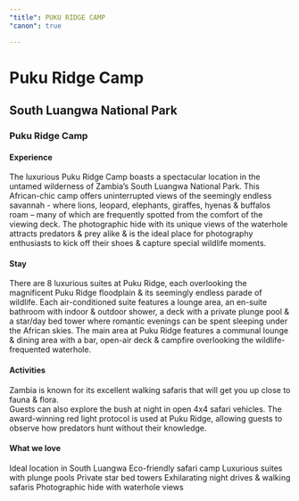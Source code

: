 ```yaml
---
"title": PUKU RIDGE CAMP
"canon": true

---
```


# Puku Ridge Camp
## South Luangwa National Park
### Puku Ridge Camp

#### Experience
The luxurious Puku Ridge Camp boasts a spectacular location in the untamed wilderness of Zambia’s South Luangwa National Park.
This African-chic camp offers uninterrupted views of the seemingly endless savannah - where lions, leopard, elephants, giraffes, hyenas &amp; buffalos roam – many of which are frequently spotted from the comfort of the viewing deck.
The photographic hide with its unique views of the waterhole attracts predators &amp; prey alike &amp; is the ideal place for photography enthusiasts to kick off their shoes &amp; capture special wildlife moments.

#### Stay
There are 8 luxurious suites at Puku Ridge, each overlooking the magnificent Puku Ridge floodplain &amp; its seemingly endless parade of wildlife.
Each air-conditioned suite features a lounge area, an en-suite bathroom with indoor &amp; outdoor shower, a deck with a private plunge pool &amp; a star/day bed tower where romantic evenings can be spent sleeping under the African skies.
The main area at Puku Ridge features a communal lounge &amp; dining area with a bar, open-air deck &amp; campfire overlooking the wildlife-frequented waterhole.

#### Activities
Zambia is known for its excellent walking safaris that will get you up close to fauna &amp; flora.  
Guests can also explore the bush at night in open 4x4 safari vehicles.  The award-winning red light protocol is used at Puku Ridge, allowing guests to observe how predators hunt without their knowledge.


#### What we love
Ideal location in South Luangwa
Eco-friendly safari camp
Luxurious suites with plunge pools
Private star bed towers
Exhilarating night drives &amp; walking safaris
Photographic hide with waterhole views